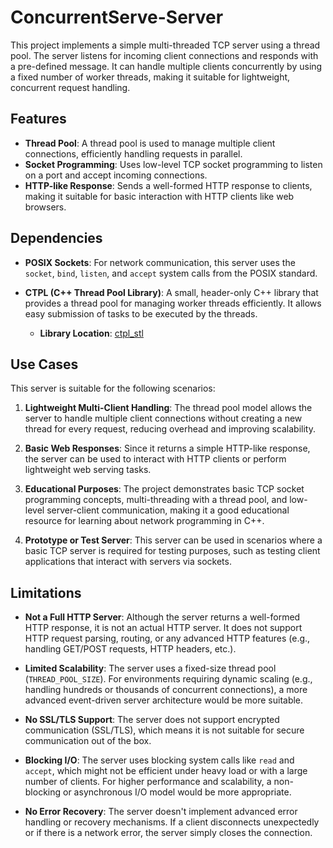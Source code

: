# ConcurrentServe-Server

This project implements a simple multi-threaded TCP server using a thread pool. The server listens for incoming client connections and responds with a pre-defined message. It can handle multiple clients concurrently by using a fixed number of worker threads, making it suitable for lightweight, concurrent request handling.

## Features

- **Thread Pool**: A thread pool is used to manage multiple client connections, efficiently handling requests in parallel.
- **Socket Programming**: Uses low-level TCP socket programming to listen on a port and accept incoming connections.
- **HTTP-like Response**: Sends a well-formed HTTP response to clients, making it suitable for basic interaction with HTTP clients like web browsers.

## Dependencies

- **POSIX Sockets**: For network communication, this server uses the `socket`, `bind`, `listen`, and `accept` system calls from the POSIX standard.
- **CTPL (C++ Thread Pool Library)**: A small, header-only C++ library that provides a thread pool for managing worker threads efficiently. It allows easy submission of tasks to be executed by the threads.

  - **Library Location**: [ctpl_stl](https://github.com/vit-vit/CTPL)

## Use Cases

This server is suitable for the following scenarios:

1. **Lightweight Multi-Client Handling**: The thread pool model allows the server to handle multiple client connections without creating a new thread for every request, reducing overhead and improving scalability.
   
2. **Basic Web Responses**: Since it returns a simple HTTP-like response, the server can be used to interact with HTTP clients or perform lightweight web serving tasks.

3. **Educational Purposes**: The project demonstrates basic TCP socket programming concepts, multi-threading with a thread pool, and low-level server-client communication, making it a good educational resource for learning about network programming in C++.

4. **Prototype or Test Server**: This server can be used in scenarios where a basic TCP server is required for testing purposes, such as testing client applications that interact with servers via sockets.

## Limitations

- **Not a Full HTTP Server**: Although the server returns a well-formed HTTP response, it is not an actual HTTP server. It does not support HTTP request parsing, routing, or any advanced HTTP features (e.g., handling GET/POST requests, HTTP headers, etc.).
  
- **Limited Scalability**: The server uses a fixed-size thread pool (`THREAD_POOL_SIZE`). For environments requiring dynamic scaling (e.g., handling hundreds or thousands of concurrent connections), a more advanced event-driven server architecture would be more suitable.

- **No SSL/TLS Support**: The server does not support encrypted communication (SSL/TLS), which means it is not suitable for secure communication out of the box.

- **Blocking I/O**: The server uses blocking system calls like `read` and `accept`, which might not be efficient under heavy load or with a large number of clients. For higher performance and scalability, a non-blocking or asynchronous I/O model would be more appropriate.

- **No Error Recovery**: The server doesn't implement advanced error handling or recovery mechanisms. If a client disconnects unexpectedly or if there is a network error, the server simply closes the connection.
